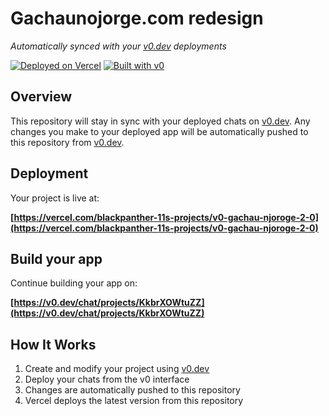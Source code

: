 # Gachaunojorge.com redesign

*Automatically synced with your [v0.dev](https://v0.dev) deployments*

[![Deployed on Vercel](https://img.shields.io/badge/Deployed%20on-Vercel-black?style=for-the-badge&logo=vercel)](https://vercel.com/blackpanther-11s-projects/v0-gachau-njoroge-2-0)
[![Built with v0](https://img.shields.io/badge/Built%20with-v0.dev-black?style=for-the-badge)](https://v0.dev/chat/projects/KkbrXOWtuZZ)

## Overview

This repository will stay in sync with your deployed chats on [v0.dev](https://v0.dev).
Any changes you make to your deployed app will be automatically pushed to this repository from [v0.dev](https://v0.dev).

## Deployment

Your project is live at:

**[https://vercel.com/blackpanther-11s-projects/v0-gachau-njoroge-2-0](https://vercel.com/blackpanther-11s-projects/v0-gachau-njoroge-2-0)**

## Build your app

Continue building your app on:

**[https://v0.dev/chat/projects/KkbrXOWtuZZ](https://v0.dev/chat/projects/KkbrXOWtuZZ)**

## How It Works

1. Create and modify your project using [v0.dev](https://v0.dev)
2. Deploy your chats from the v0 interface
3. Changes are automatically pushed to this repository
4. Vercel deploys the latest version from this repository